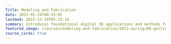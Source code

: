 ```yaml
---
Title: Modeling and Fabrication
date: 2023-05-24T00:33:02
lastmod: 2023-12-19T05:23:14
summary: Introduces foundational digital 3D applications and methods focusing on 3D output including digital options and physical options.
featured_image: /courses/modeling-and-fabrication/2023-spring/00-getting-started/2023-modeling-and-fabrication-course-image.jpg
course_cards: true
---
```

